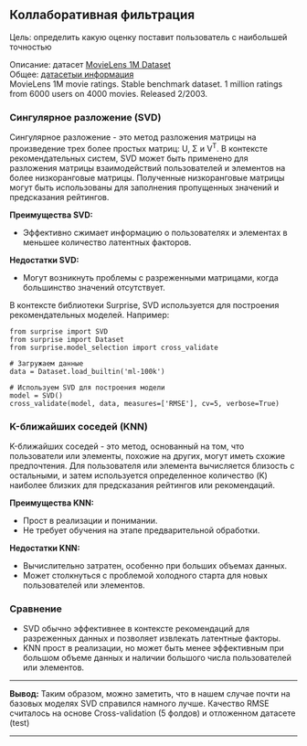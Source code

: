 ## Коллаборативная фильтрация

Цель: определить какую оценку поставит пользователь с наибольшей точностью

Описание: датасет [MovieLens 1M Dataset](https://grouplens.org/datasets/movielens/1m/)  
Общее: [датасетыи информация](https://grouplens.org/datasets/movielens/)  
MovieLens 1M movie ratings. Stable benchmark dataset. 1 million ratings from 6000 users on 4000 movies. Released 2/2003.

### Сингулярное разложение (SVD)

Сингулярное разложение - это метод разложения матрицы на произведение трех более простых матриц: U, Σ и V<sup>T</sup>. В контексте рекомендательных систем, SVD может быть применено для разложения матрицы взаимодействий пользователей и элементов на более низкоранговые матрицы. Полученные низкоранговые матрицы могут быть использованы для заполнения пропущенных значений и предсказания рейтингов.

**Преимущества SVD:**
- Эффективно сжимает информацию о пользователях и элементах в меньшее количество латентных факторов.

**Недостатки SVD:**
- Могут возникнуть проблемы с разреженными матрицами, когда большинство значений отсутствует.

В контексте библиотеки Surprise, SVD используется для построения рекомендательных моделей. Например:

```
from surprise import SVD
from surprise import Dataset
from surprise.model_selection import cross_validate

# Загружаем данные
data = Dataset.load_builtin('ml-100k')

# Используем SVD для построения модели
model = SVD()
cross_validate(model, data, measures=['RMSE'], cv=5, verbose=True)
```

### K-ближайших соседей (KNN)

K-ближайших соседей - это метод, основанный на том, что пользователи или элементы, похожие на других, могут иметь схожие предпочтения. Для пользователя или элемента вычисляется близость с остальными, и затем используется определенное количество (K) наиболее близких для предсказания рейтингов или рекомендаций.

**Преимущества KNN:**
- Прост в реализации и понимании.
- Не требует обучения на этапе предварительной обработки.

**Недостатки KNN:**
- Вычислительно затратен, особенно при больших объемах данных.
- Может столкнуться с проблемой холодного старта для новых пользователей или элементов.

### Сравнение

- SVD обычно эффективнее в контексте рекомендаций для разреженных данных и позволяет извлекать латентные факторы.
- KNN прост в реализации, но может быть менее эффективным при большом объеме данных и наличии большого числа пользователей или элементов.

<hr>
<b>Вывод:</b> Таким образом, можно заметить, что в нашем случае почти на базовых моделях SVD справился намного лучше. Качество RMSE считалось на основе Cross-validation (5 фолдов) и отложенном датасете (test)
<hr>






